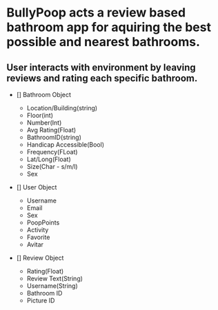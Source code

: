 # BullyPoop acts a review based bathroom app for aquiring the best possible and nearest bathrooms.
## User interacts with environment by leaving reviews and rating each specific bathroom.

- [] Bathroom Object
  * Location/Building(string)
  * Floor(int)
  * Number(Int)
  * Avg Rating(Float)
  * BathroomID(string)
  * Handicap Accessible(Bool)
  * Frequency(FLoat)
  * Lat/Long(Float)
  * Size(Char - s/m/l)
  * Sex
  
- [] User Object
  * Username
  * Email
  * Sex
  * PoopPoints
  * Activity
  * Favorite
  * Avitar
  
- [] Review Object
  * Rating(Float)
  * Review Text(String)
  * Username(String)
  * Bathroom ID
  * Picture ID

